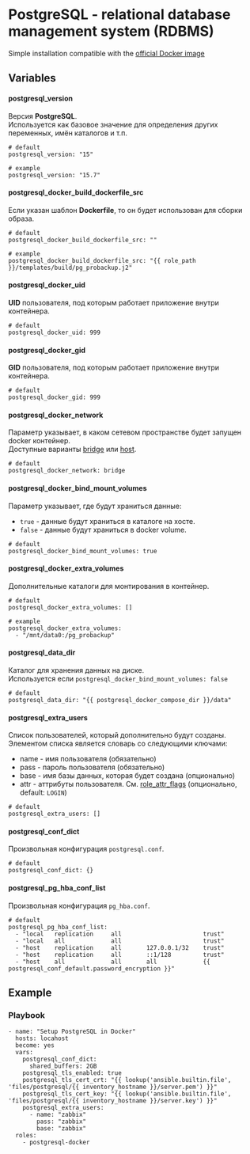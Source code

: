 # PostgreSQL - relational database management system (RDBMS)

Simple installation compatible with the [official Docker image](https://hub.docker.com/_/postgres)


## Variables
#### postgresql_version
Версия **PostgreSQL**.<br/>
Используется как базовое значение для определения других переменных, имён каталогов и т.п.
```
# default
postgresql_version: "15"

# example
postgresql_version: "15.7"
```

#### postgresql_docker_build_dockerfile_src
Если указан шаблон **Dockerfile**, то он будет использован для сборки образа.<br/>
```
# default
postgresql_docker_build_dockerfile_src: ""

# example
postgresql_docker_build_dockerfile_src: "{{ role_path }}/templates/build/pg_probackup.j2"
```

#### postgresql_docker_uid
**UID** пользователя, под которым работает приложение внутри контейнера.
```
# default
postgresql_docker_uid: 999
```

#### postgresql_docker_gid
**GID** пользователя, под которым работает приложение внутри контейнера.
```
# default
postgresql_docker_gid: 999
```

#### postgresql_docker_network
Параметр указывает, в каком сетевом пространстве будет запущен docker контейнер.<br/>
Доступные варианты [bridge](https://docs.docker.com/network/drivers/bridge/) или [host](https://docs.docker.com/network/drivers/host/).
```
# default
postgresql_docker_network: bridge
```

#### postgresql_docker_bind_mount_volumes
Параметр указывает, где будут храниться данные:<br/>
* `true` - данные будут храниться в каталоге на хосте.<br/>
* `false` - данные будут храниться в docker volume.
```
# default
postgresql_docker_bind_mount_volumes: true
```

#### postgresql_docker_extra_volumes
Дополнительные каталоги для монтирования в контейнер.
```
# default
postgresql_docker_extra_volumes: []

# example
postgresql_docker_extra_volumes:
  - "/mnt/data0:/pg_probackup"
```

#### postgresql_data_dir
Каталог для хранения данных на диске.<br/>
Используется если `postgresql_docker_bind_mount_volumes: false`
```
# default
postgresql_data_dir: "{{ postgresql_docker_compose_dir }}/data"
```

#### postgresql_extra_users
Список пользователей, который дополнительно будут созданы.<br/>
Элементом списка является словарь со следующими ключами:
* name - имя пользователя (обязательно)
* pass - пароль пользователя (обязательно)
* base - имя базы данных, которая будет создана (опционально)
* attr - аттрибуты пользователя. См. [role_attr_flags](https://docs.ansible.com/ansible/latest/collections/community/postgresql/postgresql_user_module.html#parameter-role_attr_flags) (опционально, default: `LOGIN`)

```
# default
postgresql_extra_users: []
```

#### postgresql_conf_dict
Произвольная конфигурация `postgresql.conf`.<br/>
```
# default
postgresql_conf_dict: {}
```

#### postgresql_pg_hba_conf_list
Произвольная конфигурация `pg_hba.conf`.<br/>
```
# default
postgresql_pg_hba_conf_list:
  - "local   replication     all                       trust"
  - "local   all             all                       trust"
  - "host    replication     all       127.0.0.1/32    trust"
  - "host    replication     all       ::1/128         trust"
  - "host    all             all       all             {{ postgresql_conf_default.password_encryption }}"
```


## Example
### Playbook
```
- name: "Setup PostgreSQL in Docker"
  hosts: locahost
  become: yes
  vars:
    postgresql_conf_dict:
      shared_buffers: 2GB
    postgresql_tls_enabled: true
    postgresql_tls_cert_crt: "{{ lookup('ansible.builtin.file', 'files/postgresql/{{ inventory_hostname }}/server.pem') }}"
    postgresql_tls_cert_key: "{{ lookup('ansible.builtin.file', 'files/postgresql/{{ inventory_hostname }}/server.key') }}"
    postgresql_extra_users:
      - name: "zabbix"
        pass: "zabbix"
        base: "zabbix"
  roles:
    - postgresql-docker
```
